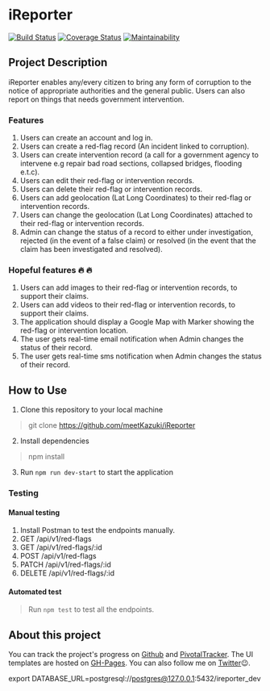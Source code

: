 # iReporter

[![Build Status](https://travis-ci.org/meetKazuki/iReporter.svg?branch=develop)](https://travis-ci.org/meetKazuki/iReporter)
[![Coverage Status](https://coveralls.io/repos/github/meetKazuki/iReporter/badge.svg?branch=develop)](https://coveralls.io/github/meetKazuki/iReporter?branch=develop)
[![Maintainability](https://api.codeclimate.com/v1/badges/664223fdb47bca64404d/maintainability)](https://codeclimate.com/github/meetKazuki/iReporter/maintainability)


## Project Description
iReporter enables any/every citizen to bring any form of corruption to the notice of appropriate authorities and the
general public. Users can also report on things that needs government intervention.

### Features
1. Users can create an account and log in.
2. Users can create a red-flag record (An incident linked to corruption).
3. Users can create intervention record (a call for a government agency to intervene e.g repair bad road sections, collapsed bridges, flooding e.t.c).
4. Users can edit their red-flag or intervention records.
5. Users can delete their red-flag or intervention records.
6. Users can add geolocation (Lat Long Coordinates) to their red-flag or intervention records.
7. Users can change the geolocation (Lat Long Coordinates) attached to their red-flag or intervention records.
8. Admin can change the status of a record to either under investigation, rejected (in the event of a false claim) or resolved (in the event that the claim has been investigated and resolved).

### Hopeful features 🔥 🔥
1. Users can add images to their red-flag or intervention records, to support their claims.
2. Users can add videos to their red-flag or intervention records, to support their claims.
3. The application should display a Google Map with Marker showing the red-flag or intervention location.
4. The user gets real-time email notification when Admin changes the status of their record.
5. The user gets real-time sms notification when Admin changes the status of their record.

## How to Use
1. Clone this repository to your local machine
> git clone https://github.com/meetKazuki/iReporter
2. Install dependencies
> npm install
3. Run `npm run dev-start` to start the application

### Testing
#### Manual testing
1. Install Postman to test the endpoints manually.
2. GET /api/v1/red-flags
3. GET /api/v1/red-flags/:id
4. POST /api/v1/red-flags
6. PATCH /api/v1/red-flags/:id
7. DELETE /api/v1/red-flags/:id

#### Automated test
> Run `npm test` to test all the endpoints.

## About this project
You can track the project's progress on [Github](https://github.com/meetKazuki/iReporter) and [PivotalTracker](https://www.pivotaltracker.com/n/projects/2226873). The UI templates are hosted on [GH-Pages](https://meetkazuki.github.io/iReporter/). You can also follow me on [Twitter](https://twitter.com/meetKazuki)😉.

<!-- SET DATABASE_URL=postgresql://postgres:@127.0.0.1:5432/ireporter_dev -->
<!-- EXPORT DATABASE_URL=postgresql://postgres:@127.0.0.1:5432/ireporter_dev -->
export DATABASE_URL=postgresql://postgres@127.0.0.1:5432/ireporter_dev
